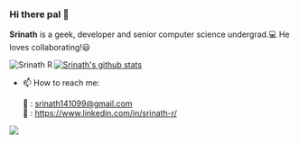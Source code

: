 ### Hi there pal 👋



**Srinath** is a geek, developer and senior computer science undergrad.:computer: He loves collaborating!:smiley:

<a>
<img align="left" src="https://github-readme-stats.vercel.app/api/top-langs/?username=Srinath-R&count_private=true&theme=dark&hide=html,dockerfile" alt="Srinath R" />
</a>

[![Srinath's github stats](https://github-readme-stats.vercel.app/api?username=Srinath-R&count_private=true&show_icons=true&theme=monokai)](https://github.com/Srinath-R/github-readme-stats)


- 📫 How to reach me:
  
  :email: : [srinath141099@gmail.com](mailto:srinath141099@gmail.com)               
  :briefcase: : https://www.linkedin.com/in/srinath-r/





![](https://komarev.com/ghpvc/?username=Srinath-R&color=brightgreen&style=flat-square)
<!--
Here are some ideas to get you started:
✨ _special_ ✨ repository because its `README.md` (this file) appears on your GitHub profile.
- 🔭 I’m currently working on ...
- 🌱 I’m currently learning ...
- 👯 I’m looking to collaborate on ...
- 🤔 I’m looking for help with ...
- 💬 Ask me about ...
- 📫 How to reach me: ...
- 😄 Pronouns: ...
- ⚡ Fun fact: ...
-->

